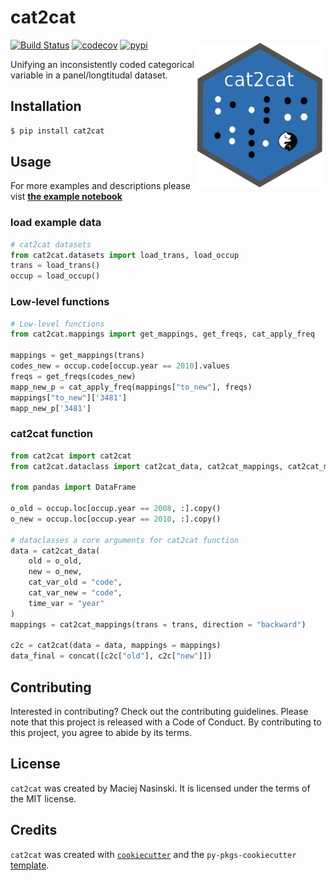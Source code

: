# cat2cat 
<a href='https://github.com/polkas/py-cat2cat'><img src='https://raw.githubusercontent.com/Polkas/cat2cat/master/man/figures/cat2cat_logo.png' align="right" width="200px" style="margin:5px;"/></a>
[![Build Status](https://github.com/polkas/py-cat2cat/workflows/ci/badge.svg)](https://github.com/polkas/py-cat2cat/actions)
[![codecov](https://codecov.io/gh/Polkas/py-cat2cat/branch/main/graph/badge.svg)](https://codecov.io/gh/Polkas/py-cat2cat)
[![pypi](https://img.shields.io/pypi/v/cat2cat.svg)](https://pypi.org/project/cat2cat/)

Unifying an inconsistently coded categorical variable in a panel/longtitudal dataset.

## Installation

```bash
$ pip install cat2cat
```

## Usage

For more examples and descriptions please vist [**the example notebook**](https://py-cat2cat.readthedocs.io/en/latest/example.html)

### load example data

```python
# cat2cat datasets
from cat2cat.datasets import load_trans, load_occup
trans = load_trans()
occup = load_occup()
```

### Low-level functions

```python
# Low-level functions
from cat2cat.mappings import get_mappings, get_freqs, cat_apply_freq

mappings = get_mappings(trans)
codes_new = occup.code[occup.year == 2010].values
freqs = get_freqs(codes_new)
mapp_new_p = cat_apply_freq(mappings["to_new"], freqs)
mappings["to_new"]['3481']
mapp_new_p['3481']
```

### cat2cat function

```python
from cat2cat import cat2cat
from cat2cat.dataclass import cat2cat_data, cat2cat_mappings, cat2cat_ml

from pandas import DataFrame

o_old = occup.loc[occup.year == 2008, :].copy()
o_new = occup.loc[occup.year == 2010, :].copy()

# dataclasses a core arguments for cat2cat function
data = cat2cat_data(
    old = o_old, 
    new = o_new,
    cat_var_old = "code", 
    cat_var_new = "code", 
    time_var = "year"
)
mappings = cat2cat_mappings(trans = trans, direction = "backward")

c2c = cat2cat(data = data, mappings = mappings)
data_final = concat([c2c["old"], c2c["new"]])
```

## Contributing

Interested in contributing? Check out the contributing guidelines. Please note that this project is released with a Code of Conduct. By contributing to this project, you agree to abide by its terms.

## License

`cat2cat` was created by Maciej Nasinski. It is licensed under the terms of the MIT license.

## Credits

`cat2cat` was created with [`cookiecutter`](https://cookiecutter.readthedocs.io/en/latest/) and the `py-pkgs-cookiecutter` [template](https://github.com/py-pkgs/py-pkgs-cookiecutter).
